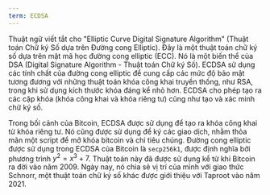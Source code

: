 ```yaml
---
term: ECDSA
---
```


Thuật ngữ viết tắt cho "Elliptic Curve Digital Signature Algorithm" (Thuật toán Chữ ký Số dựa trên Đường cong Elliptic). Đây là một thuật toán chữ ký số dựa trên mật mã học đường cong elliptic (ECC). Nó là một biến thể của DSA (Digital Signature Algorithm - Thuật toán Chữ ký Số). ECDSA sử dụng các tính chất của đường cong elliptic để cung cấp các mức độ bảo mật tương đương với những thuật toán khóa công khai truyền thống, như RSA, trong khi sử dụng kích thước khóa đáng kể nhỏ hơn. ECDSA cho phép tạo ra các cặp khóa (khóa công khai và khóa riêng tư) cũng như tạo và xác minh chữ ký số.

Trong bối cảnh của Bitcoin, ECDSA được sử dụng để tạo ra khóa công khai từ khóa riêng tư. Nó cũng được sử dụng để ký các giao dịch, nhằm thỏa mãn một script để mở khóa bitcoin và chi tiêu chúng. Đường cong elliptic được sử dụng trong ECDSA của Bitcoin là `secp256k1`, được định nghĩa bởi phương trình $y^2 = x^3 + 7$. Thuật toán này đã được sử dụng kể từ khi Bitcoin ra đời vào năm 2009. Ngày nay, nó chia sẻ vị trí của mình với giao thức Schnorr, một thuật toán chữ ký số khác được giới thiệu với Taproot vào năm 2021.